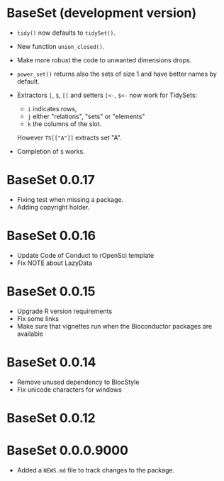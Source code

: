# BaseSet (development version)

* `tidy()` now defaults to `tidySet()`.
* New function `union_closed()`.
* Make more robust the code to unwanted dimensions drops. 
* `power_set()` returns also the sets of size 1 and have better names by default.
* Extractors `[`, `$`, `[[` and setters `[<-`, `$<-` now work for TidySets: 
    - `i` indicates rows, 
    - `j` either "relations", "sets" or "elements"
    - `k` the columns of the slot.  
    
  However `TS[["A"]]` extracts set "A".
* Completion of `$` works. 

# BaseSet 0.0.17

* Fixing test when missing a package. 
* Adding copyright holder.

# BaseSet 0.0.16

* Update Code of Conduct to rOpenSci template
* Fix NOTE about LazyData

# BaseSet 0.0.15

* Upgrade R version requirements
* Fix some links
* Make sure that vignettes run when the Bioconductor packages are available

# BaseSet 0.0.14

* Remove unused dependency to BiocStyle
* Fix unicode characters for windows

# BaseSet 0.0.12

# BaseSet 0.0.0.9000

* Added a `NEWS.md` file to track changes to the package.
